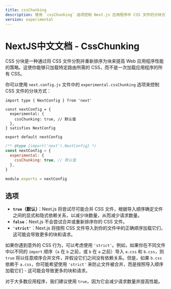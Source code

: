 ```yaml
---
title: cssChunking
description: 使用 `cssChunking` 选项控制 Next.js 应用程序中 CSS 文件的分块方式。
version: experimental
---
```


# NextJS中文文档 - CssChunking

CSS 分块是一种通过将 CSS 文件分割并重新排序为块来提高 Web 应用程序性能的策略。这使你能够只加载特定路由所需的 CSS，而不是一次加载应用程序的所有 CSS。

你可以使用 `next.config.js` 文件中的 `experimental.cssChunking` 选项来控制 CSS 文件的分块方式：

```tsx switcher
import type { NextConfig } from 'next'

const nextConfig = {
  experimental: {
    cssChunking: true, // 默认值
  },
} satisfies NextConfig

export default nextConfig
```

```js switcher
/** @type {import('next').NextConfig} */
const nextConfig = {
  experimental: {
    cssChunking: true, // 默认值
  },
}

module.exports = nextConfig
```

## 选项

- **`true`（默认）**：Next.js 将尝试尽可能合并 CSS 文件，根据导入顺序确定文件之间的显式和隐式依赖关系，以减少块数量，从而减少请求数量。
- **`false`**：Next.js 不会尝试合并或重新排序你的 CSS 文件。
- **`'strict'`**：Next.js 将按照 CSS 文件导入到你的文件中的正确顺序加载它们，这可能会导致更多的块和请求。

如果你遇到意外的 CSS 行为，可以考虑使用 `'strict'`。例如，如果你在不同文件中以不同的 `import` 顺序（`a` 在 `b` 之前，或 `b` 在 `a` 之前）导入 `a.css` 和 `b.css`，则 `true` 将以任意顺序合并文件，并假设它们之间没有依赖关系。但是，如果 `b.css` 依赖于 `a.css`，你可能希望使用 `'strict'` 来防止文件被合并，而是按照导入顺序加载它们 - 这可能会导致更多的块和请求。

对于大多数应用程序，我们建议使用 `true`，因为它会减少请求数量并提高性能。
